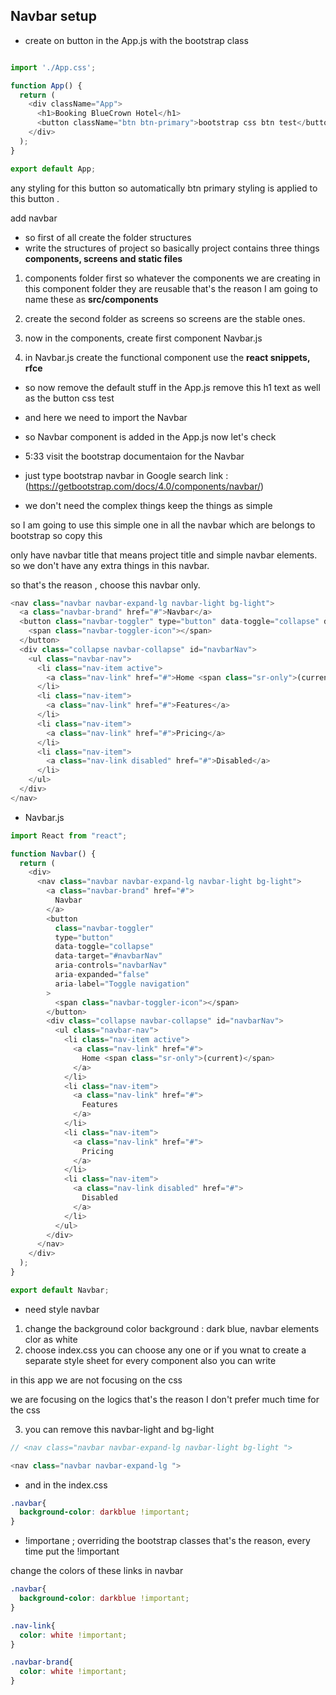 
## Navbar setup 

- create on button in the App.js with the 
bootstrap class

```js

import './App.css';

function App() {
  return (
    <div className="App">
      <h1>Booking BlueCrown Hotel</h1>
      <button className="btn btn-primary">bootstrap css btn test</button>
    </div>
  );
}

export default App;

```
any styling for this button so 
automatically btn primary styling 
is applied to this button . 

add navbar
- so first of all create 
the folder structures
- write the structures of project
so basically project contains 
three things
**components, screens and static files**

1. components folder first 
so whatever the components
we are creating in this component folder
they are reusable
that's the reason I am going to name
these as **src/components**

2. create the second folder
as screens so screens are the stable ones.

3. now in the components, create 
first component
Navbar.js

4. in Navbar.js
create the functional component
use the **react snippets, rfce**

- so now remove the default stuff
in the App.js
remove this h1 text as well as 
the button css test

- and here we need to import the Navbar

- so Navbar component is added in the App.js
now let's check 

- 5:33 
visit the bootstrap documentaion for
the Navbar
- just type bootstrap navbar in Google search
link : (https://getbootstrap.com/docs/4.0/components/navbar/)

-  we don't need the complex things 
keep the things as simple

so I am going to use this
simple one in all the navbar which 
are belongs to bootstrap
so copy this

only have navbar title that means 
project title and simple navbar 
elements. so we don't have any
extra things in this navbar.

so that's the reason , choose this
navbar only.

```js
<nav class="navbar navbar-expand-lg navbar-light bg-light">
  <a class="navbar-brand" href="#">Navbar</a>
  <button class="navbar-toggler" type="button" data-toggle="collapse" data-target="#navbarNav" aria-controls="navbarNav" aria-expanded="false" aria-label="Toggle navigation">
    <span class="navbar-toggler-icon"></span>
  </button>
  <div class="collapse navbar-collapse" id="navbarNav">
    <ul class="navbar-nav">
      <li class="nav-item active">
        <a class="nav-link" href="#">Home <span class="sr-only">(current)</span></a>
      </li>
      <li class="nav-item">
        <a class="nav-link" href="#">Features</a>
      </li>
      <li class="nav-item">
        <a class="nav-link" href="#">Pricing</a>
      </li>
      <li class="nav-item">
        <a class="nav-link disabled" href="#">Disabled</a>
      </li>
    </ul>
  </div>
</nav>
```

- Navbar.js
```js
import React from "react";

function Navbar() {
  return (
    <div>
      <nav class="navbar navbar-expand-lg navbar-light bg-light">
        <a class="navbar-brand" href="#">
          Navbar
        </a>
        <button
          class="navbar-toggler"
          type="button"
          data-toggle="collapse"
          data-target="#navbarNav"
          aria-controls="navbarNav"
          aria-expanded="false"
          aria-label="Toggle navigation"
        >
          <span class="navbar-toggler-icon"></span>
        </button>
        <div class="collapse navbar-collapse" id="navbarNav">
          <ul class="navbar-nav">
            <li class="nav-item active">
              <a class="nav-link" href="#">
                Home <span class="sr-only">(current)</span>
              </a>
            </li>
            <li class="nav-item">
              <a class="nav-link" href="#">
                Features
              </a>
            </li>
            <li class="nav-item">
              <a class="nav-link" href="#">
                Pricing
              </a>
            </li>
            <li class="nav-item">
              <a class="nav-link disabled" href="#">
                Disabled
              </a>
            </li>
          </ul>
        </div>
      </nav>
    </div>
  );
}

export default Navbar;

```

- need style navbar 
1. change the background color
background : dark blue, navbar
elements clor as white
2. choose index.css
you can choose any one or if you 
wnat to create a separate style sheet for
every component also you can write 

in this app we are not focusing on the css

we are focusing on the logics
that's the reason I don't prefer much time
for the css

3. you can remove this navbar-light and bg-light 
```js
// <nav class="navbar navbar-expand-lg navbar-light bg-light ">

<nav class="navbar navbar-expand-lg ">
```
- and in the index.css 
```css
.navbar{
  background-color: darkblue !important;
}
```
- !importane ; overriding the 
bootstrap classes 
that's the reason, every time put the !important

change the colors of these links in navbar

```css
.navbar{
  background-color: darkblue !important;
}

.nav-link{
  color: white !important;
}

.navbar-brand{
  color: white !important;
}
```






